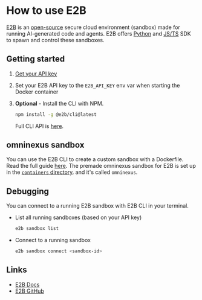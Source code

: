 # How to use E2B

[E2B](https://e2b.dev) is an [open-source](https://github.com/e2b-dev/e2b) secure cloud environment (sandbox) made for running AI-generated code and agents. E2B offers [Python](https://pypi.org/project/e2b/) and [JS/TS](https://www.npmjs.com/package/e2b) SDK to spawn and control these sandboxes.

## Getting started

1. [Get your API key](https://e2b.dev/docs/getting-started/api-key)

1. Set your E2B API key to the `E2B_API_KEY` env var when starting the Docker container

1. **Optional** - Install the CLI with NPM.
    ```sh
    npm install -g @e2b/cli@latest
    ```
    Full CLI API is [here](https://e2b.dev/docs/cli/installation).

## omninexus sandbox
You can use the E2B CLI to create a custom sandbox with a Dockerfile. Read the full guide [here](https://e2b.dev/docs/guide/custom-sandbox). The premade omninexus sandbox for E2B is set up in the [`containers` directory](/containers/e2b-sandbox). and it's called `omninexus`.

## Debugging
You can connect to a running E2B sandbox with E2B CLI in your terminal.

- List all running sandboxes (based on your API key)
    ```sh
    e2b sandbox list
    ```

- Connect to a running sandbox
    ```sh
    e2b sandbox connect <sandbox-id>
    ```

## Links
- [E2B Docs](https://e2b.dev/docs)
- [E2B GitHub](https://github.com/e2b-dev/e2b)
